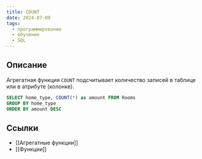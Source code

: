 ```yaml
---
title: COUNT
date: 2024-07-08
tags:
  - программирование
  - обучение
  - SQL
---
```


## Описание
Агрегатная функция `COUNT` подсчитывает количество записей в таблице или в атрибуте (колонке).

```sql
SELECT home_type, COUNT(*) as amount FROM Rooms
GROUP BY home_type
ORDER BY amount DESC
```

## Ссылки
- [[Агрегатные функции]]
- [[Функции]]

